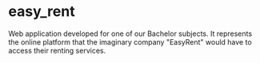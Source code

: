 # easy_rent
Web application developed for one of our Bachelor subjects. It represents the online platform that the imaginary company "EasyRent" would have to access their renting services.
